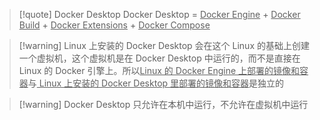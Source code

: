 
> [!quote] Docker Desktop
> Docker Desktop = <u>Docker Engine</u> + <u>Docker Build</u> + <u>Docker Extensions</u> + <u>Docker Compose</u>

> [!warning] Linux 上安装的 Docker Desktop 会在这个 Linux 的基础上创建一个虚拟机，这个虚拟机是在 Docker Desktop 中运行的，而不是直接在 Linux 的 Docker 引擎上。所以<u>Linux 的 Docker Engine 上部署的镜像和容器</u>与<u> Linux 上安装的 Docker Desktop 里部署的镜像和容器</u>是独立的

> [!warning] Docker Desktop 只允许在本机中运行，不允许在虚拟机中运行